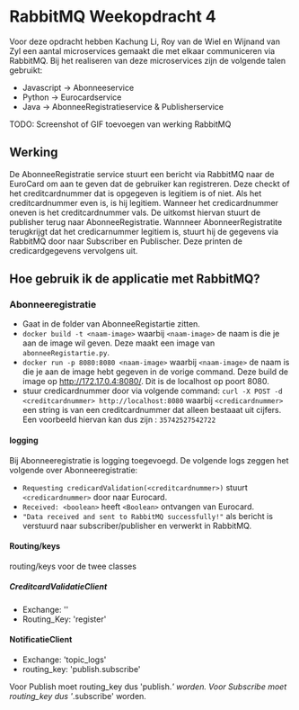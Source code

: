 # RabbitMQ Weekopdracht 4

Voor deze opdracht hebben Kachung Li, Roy van de Wiel en Wijnand van Zyl een aantal microservices gemaakt die met elkaar communiceren via RabbitMQ. Bij het realiseren van deze microservices zijn de volgende talen gebruikt:

- Javascript -> Abonneeservice
- Python -> Eurocardservice
- Java -> AbonneeRegistratieservice & Publisherservice

TODO: Screenshot of GIF toevoegen van werking RabbitMQ

## Werking

De AbonneeRegistratie service stuurt een bericht via RabbitMQ naar de EuroCard om aan te geven dat de gebruiker kan registreren. Deze checkt of het creditcardnummer dat is opgegeven is legitiem is of niet. Als het creditcardnummer even is, is hij legitiem. Wanneer het credicardnummer oneven is het creditcardnummer vals. De uitkomst hiervan stuurt de publisher terug naar AbonneeRegistratie. Wannneer AbonneerRegistratite terugkrijgt dat het credicarnummer legitiem is, stuurt hij de gegevens via RabbitMQ door naar Subscriber en Publischer. Deze printen de credicardgegevens vervolgens uit. 

## Hoe gebruik ik de applicatie met RabbitMQ?

### Abonneeregistratie

- Gaat in de folder van AbonneeRegistartie zitten.
- ``` docker build -t <naam-image> ``` waarbij ```<naam-image>``` de naam is die je aan de image wil geven. Deze maakt een image van ```abonneeRegistartie.py```.
- ``` docker run -p 8080:8080 <naam-image> ``` waarbij ```<naam-image>``` de naam is die je aan de image hebt gegeven in de vorige command. Deze build de image op <http://172.17.0.4:8080/>. Dit is de localhost op poort 8080.
- stuur credicardnummer door via volgende command: ```curl -X POST -d <creditcardnummer> http://localhost:8080``` waarbij ```<credicardnummer>``` een string is van een creditcardnummer dat alleen bestaaat uit cijfers. Een voorbeeld hiervan kan dus zijn : ```35742527542722```

#### logging

Bij Abonneeregistratie is logging toegevoegd. De volgende logs zeggen het volgende over Abonneeregistratie:

- ```Requesting credicardValidation(<creditcardnummer>)``` stuurt ```<credicardnummer>``` door naar Eurocard.
- ```Received: <boolean>``` heeft ```<Boolean>``` ontvangen van Eurocard.
- ```"Data received and sent to RabbitMQ successfully!"``` als bericht is verstuurd naar subscriber/publisher en verwerkt in RabbitMQ.

#### Routing/keys

routing/keys voor de twee classes

##### CreditcardValidatieClient

- Exchange: ''
- Routing_Key: 'register'

#### NotificatieClient

- Exchange: 'topic_logs'
- routing_key: 'publish.subscribe'

Voor Publish moet routing_key dus 'publish.*' worden.
Voor Subscribe moet routing_key dus '*.subscribe' worden.